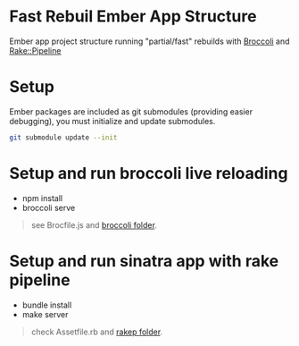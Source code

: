 # Fast Rebuil Ember App Structure

Ember app project structure running "partial/fast" rebuilds with [Broccoli](https://github.com/joliss/broccoli) and
[Rake::Pipeline](https://github.com/livingsocial/rake-pipeline)


# Setup

Ember packages are included as git submodules (providing easier debugging), you must initialize and update submodules.

```sh
git submodule update --init
```



# Setup and run broccoli live reloading

- npm install
- broccoli serve

> see Brocfile.js and [broccoli folder](https://github.com/ppcano/fast-rebuild-ember-app/tree/master/broccoli).


# Setup and run sinatra app with rake pipeline

- bundle install
- make server

> check Assetfile.rb and [rakep
folder](https://github.com/ppcano/fast-rebuild-ember-app/tree/master/rakep).
